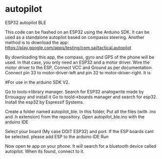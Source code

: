 # autopilot
ESP32 autopilot BLE

This code can be flashed on an ESP32 using the Arduino SDK.
It can be used as a standalone autopilot based on compasss steering. Another method is to download the app:
https://play.google.com/apps/testing/com.sailtactical.autopilot

By downloading this app, the compass, gyro and GPS of the phone will be used. In that case, you only need an ESP32 and a motor driver. Wire the motor driver to the ESP, Connect VCC and Ground as per documentation. Connect pin 33 to motor-driver-left and pin 32 to motor-driver-right. It is

#For use in the arduino SDK V2. 

Go to tools->library manager. Search for ESP32 analogwrite made by Errouaguy and install it
Go to toold->boards manager and search for esp32. Install the esp32 by Espressif Systems.

Create a folder named autopilot_ble.
In this folder, Put all the files (with .ino and .h extension) from the repository.
Open autopilot_ble.ino with the arduino IDE


Select your board (My case DOIT ESP32) and port. If the ESP boards cant be selected. please add ESP to the arduino IDE
Run

Now open te app on your phone. It will search for a bluetooth device called autopilot. When its found, connect to it.
